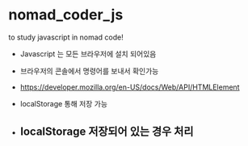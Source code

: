 # nomad_coder_js
to study javascript in nomad code!


- Javascript 는 모든 브라우저에 설치 되어있음
- 브라우저의 콘솔에서 명령어를 보내서 확인가능
- https://developer.mozilla.org/en-US/docs/Web/API/HTMLElement

- localStorage 통해 저장 가능
- localStorage 저장되어 있는 경우 처리
  - 